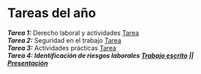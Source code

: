 # Tareas del año
***Tarea 1:*** Derecho laboral y actividades [Tarea](Tarea1/ACTIVIDADES%20DE%20UNIDAD%201%20FOL.pdf)  
***Tarea 2:*** Seguridad en el trabajo [Tarea](Tarea2/Adri%C3%A1n%20Herrera%20Brito_8261750_0.pdf)  
***Tarea 3:*** Actividades prácticas [Tarea](Tarea3/Adri%C3%A1n%20Herrera%20Brito_8297501_0.pdf)  
***Tarea 4: Identificación de riesgos laborales [Trabajo escrito](Tarea4/Propuesta%20de%20proyecto%20(1).pdf) || [Presentación](Tarea4/RIESGOS%20LABORALES%20EMPRESA%20FICTICIA%20(1).pdf)***
